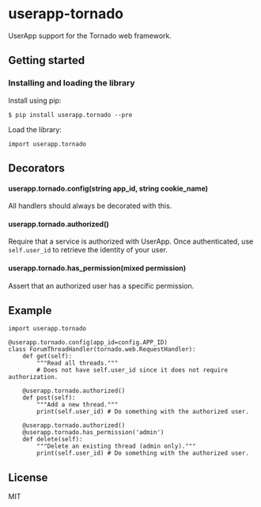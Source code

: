 # userapp-tornado

UserApp support for the Tornado web framework.

## Getting started

### Installing and loading the library

Install using pip:

    $ pip install userapp.tornado --pre

Load the library:

    import userapp.tornado
    
## Decorators

#### userapp.tornado.config(string app_id, string cookie_name)

All handlers should always be decorated with this.

#### userapp.tornado.authorized()

Require that a service is authorized with UserApp. Once authenticated, use `self.user_id` to retrieve the identity of your user.

#### userapp.tornado.has_permission(mixed permission)

Assert that an authorized user has a specific permission.

## Example

    import userapp.tornado

    @userapp.tornado.config(app_id=config.APP_ID)
    class ForumThreadHandler(tornado.web.RequestHandler):
        def get(self):
            """Read all threads."""
            # Does not have self.user_id since it does not require authorization.
            
        @userapp.tornado.authorized()
        def post(self):
            """Add a new thread."""
            print(self.user_id) # Do something with the authorized user.
            
        @userapp.tornado.authorized()
        @userapp.tornado.has_permission('admin')
        def delete(self):
            """Delete an existing thread (admin only)."""
            print(self.user_id) # Do something with the authorized user.
            
## License

MIT
